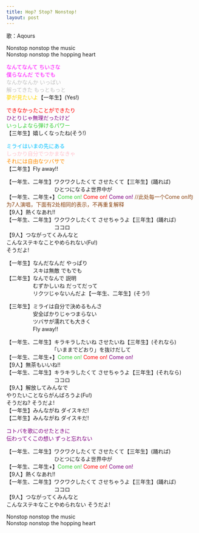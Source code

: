 ```yaml
---
title: Hop? Stop? Nonstop!
layout: post
---
```

歌：Aqours

<p>Nonstop nonstop the music<br />
Nonstop nonstop the hopping heart</p>

<p><font color="magenta">なんてなんて ちいさな<br />
僕らなんだ でもでも</font><br />
<font color="silver">なんかなんか いっぱい<br />
解ってきた もっともっと</font><br />
<font color="gold">夢が見たいよ</font>【一年生】(Yes!)</p>

<p><font color="red">できなかったことができたり</font><br />
<font color="purple">ひとりじゃ無理だったけど</font><br />
<font color="limegreen">いっしよなら弾けるパワー</font><br />
【三年生】嬉しくなったね(そう!)</p>

<p><font color="deepskyblue">ミライはいまの先にある</font><br />
<font color="pink">しっかり自分でつかまなきゃ</font><br />
<font color="darkorange">それには自由なツバサで</font><br />
【二年生】Fly away!!</p>

<p>【一年生、二年生】ワクワクしたくて させたくて【三年生】(踊れば)<br />
　　　　　　　　　ひとつになるよ世界中が<br />
【一年生、二年生+】<font color="limegreen">Come on!</font> <font color="red">Come on!</font> <font color="purple">Come on!</font> <font color="saddlebrown">//此处每一个Come on均为7人演唱，下面有2处相同的表示，不再重复解释</font><br />
【9人】熱くなあれ!!<br />
【一年生、二年生】ワクワクしたくて させちゃうよ【三年生】(踊れば)<br />
　　　　　　　　　ココロ<br />
【9人】つながってくみんなと<br />
こんなステキなことやめられない(Fu!)<br />
そうだよ!</p>

<p>【一年生】なんだなんだ やっぱり<br />
　　　　　スキは無敵 でもでも<br />
【二年生】なんでなんで 説明<br />
　　　　　むずかしいね だってだって<br />
　　　　　リクツじゃないんだよ【一年生、二年生】(そう!)</p>

<p>【三年生】ミライは自分で決めるもんさ<br />
　　　　　安全ばかりじゃつまらない<br />
　　　　　ツバサが濡れても大きく<br />
　　　　　Fly away!!</p>

<p>【一年生、二年生】キラキラしたいね させたいね【三年生】(それなら)<br />
　　　　　　　　　「いままでどおり」を抜けだして<br />
【一年生、二年生+】<font color="limegreen">Come on!</font> <font color="red">Come on!</font> <font color="purple">Come on!</font><br />
【9人】無茶もいいね!!<br />
【一年生、二年生】キラキラしたくて させちゃうよ【三年生】(それなら)<br />
　　　　　　　　　ココロ<br />
【9人】解放してみんなで<br />
やりたいことならがんばろうよ(Fu!)<br />
そうだね? そうだよ!<br />
【一年生】みんながね ダイスキだ!<br />
【二年生】みんながね ダイスキだ!</p>

<p><font color="purple">コトバを歌にのせたときに<br />
伝わってくこの想い ずっと忘れない</font></p>

<p>【一年生、二年生】ワクワクしたくて させたくて【三年生】(踊れば)<br />
　　　　　　　　　ひとつになるよ世界中が<br />
【一年生、二年生+】<font color="limegreen">Come on!</font> <font color="red">Come on!</font> <font color="purple">Come on!</font><br />
【9人】熱くなあれ!!<br />
【一年生、二年生】ワクワクしたくて させちゃうよ【三年生】(踊れば)<br />
　　　　　　　　　ココロ<br />
【9人】つながってくみんなと<br />
こんなステキなことやめられない そうだよ!</p>

<p>Nonstop nonstop the music<br />
Nonstop nonstop the hopping heart</p>

